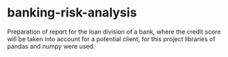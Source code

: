 # banking-risk-analysis
Preparation of report for the loan division of a bank, where the credit score will be taken into account for a potential client, for this project libraries of pandas and numpy were used.
